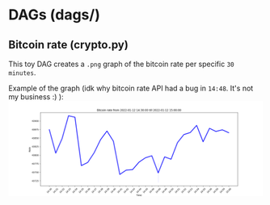 # DAGs (dags/)
## Bitcoin rate (crypto.py)
This toy DAG creates a ```.png``` graph of the bitcoin rate per specific ```30 minutes```. 

Example of the graph (idk why bitcoin rate API had a bug in ```14:48```. It's not my business :) ):
![bitcoin graph](demo/2022-01-12%2014:30:00-2022-01-12%2015:00:00.png)